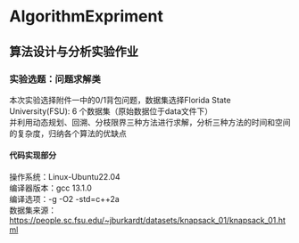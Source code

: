 # AlgorithmExpriment
## 算法设计与分析实验作业

### 实验选题：问题求解类
本次实验选择附件一中的0/1背包问题，数据集选择Florida State University(FSU): 6 个数据集（原始数据位于data文件下）<br>
并利用动态规划、回溯、分枝限界三种方法进行求解，分析三种方法的时间和空间的复杂度，归纳各个算法的优缺点<br>
#### 代码实现部分
操作系统：Linux-Ubuntu22.04<br>
编译器版本：gcc 13.1.0<br>
编译选项：-g -O2 -std=c++2a<br>
数据集来源：https://people.sc.fsu.edu/~jburkardt/datasets/knapsack_01/knapsack_01.html<br>
